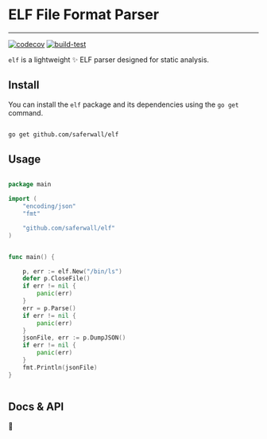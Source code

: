 # ELF File Format Parser 

-----

[![codecov](https://codecov.io/gh/saferwall/elf/branch/main/graph/badge.svg?token=ND685DTHZT)](https://codecov.io/gh/saferwall/elf) [![build-test](https://github.com/saferwall/elf/actions/workflows/ci.yaml/badge.svg)](https://github.com/saferwall/elf/actions/workflows/ci.yaml)

```elf``` is a lightweight :sparkles: ELF parser designed for static analysis.

## Install

You can install the ```elf``` package and its dependencies using the ```go get``` command.

```sh

go get github.com/saferwall/elf

```

## Usage

```go

package main

import (
	"encoding/json"
	"fmt"

	"github.com/saferwall/elf"
)


func main() {

	p, err := elf.New("/bin/ls")
	defer p.CloseFile()
	if err != nil {
		panic(err)
	}
	err = p.Parse()
	if err != nil {
		panic(err)
	}
	jsonFile, err := p.DumpJSON()
	if err != nil {
		panic(err)
	}
	fmt.Println(jsonFile)
}



```

## Docs & API

:construction: